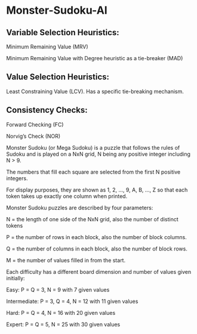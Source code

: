 # Monster-Sudoku-AI

## Variable Selection Heuristics:

  Minimum Remaining Value (MRV)
  
  Minimum Remaining Value with Degree heuristic as a tie-breaker (MAD)
  
## Value Selection Heuristics:
  Least Constraining Value (LCV). Has a specific tie-breaking mechanism.
  
## Consistency Checks:
  Forward Checking (FC)

  Norvig’s Check (NOR)

Monster Sudoku (or Mega Sudoku) is a puzzle that follows the rules of Sudoku and is played on a NxN grid, N being any positive integer including N > 9.

The numbers that fill each square are selected from the first N positive integers.

For display purposes, they are shown as 1, 2, ..., 9, A, B, ..., Z so that each token takes up exactly one column when printed.

Monster Sudoku puzzles are described by four parameters:

  N = the length of one side of the NxN grid, also the number of distinct tokens

  P = the number of rows in each block, also the number of block columns.

  Q = the number of columns in each block, also the number of block rows.

  M = the number of values filled in from the start.
  

Each difficulty has a different board dimension and number of values given initially:

  Easy: P = Q = 3, N = 9 with 7 given values

  Intermediate: P = 3, Q = 4, N = 12 with 11 given values

  Hard: P = Q = 4, N = 16 with 20 given values
  
  Expert: P = Q = 5, N = 25 with 30 given values
